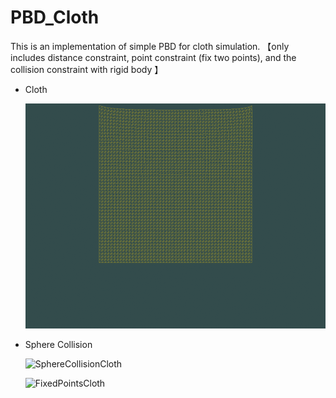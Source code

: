 # PBD_Cloth
 This is an implementation of simple PBD for cloth simulation. 【only includes distance constraint, point constraint (fix two points), and the collision constraint with rigid body 】



* Cloth

  ![FixedPointsCloth](/PBD_Cloth/FixedPointsCloth/FixedPointsCloth.gif)

* Sphere Collision

  ![SphereCollisionCloth](/PBD_Cloth/SphereCollisionCloth/SphereCollisionCloth.gif)

  ![FixedPointsCloth](/PBD_Cloth/SphereCollisionCloth/SphereCollisionCenterCloth.gif)
